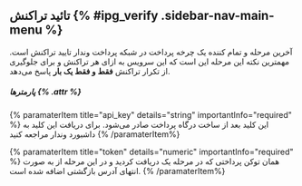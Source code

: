 ## تائید تراکنش {% #ipg_verify .sidebar-nav-main-menu %}

آخرین مرحله و تمام کننده یک چرخه پرداخت در شبکه پرداخت وندار تایید تراکنش است. مهمترین نکته این مرحله این است که این سرویس به ازای هر تراکنش و برای جلوگیری از تکرار تراکنش **فقط و فقط یک بار** پاسخ می‌دهد.

##### پارمترها {% .attr %}

 {% paramaterItem title="api_key" details="string" importantInfo="required" %}
  این کلید بعد از ساخت درگاه پرداخت صادر می‌شود. برای دریافت این کلید به داشبورد وندار مراجعه کنید
  {% /paramaterItem%}

 {% paramaterItem title="token" details="numeric" importantInfo="required" %}
  همان توکن پرداختی که در مرحله یک دریافت کردید و در این مرحله از به صورت انتهای آدرس بازگشتی اضافه شده است.
  {% /paramaterItem%}